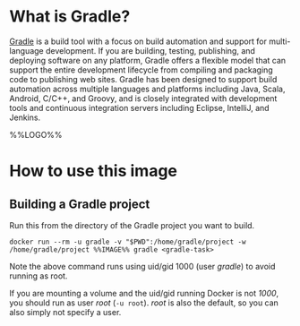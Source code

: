 # What is Gradle?

[Gradle](https://gradle.org/) is a build tool with a focus on build automation and support for multi-language development. If you are building, testing, publishing, and deploying software on any platform, Gradle offers a flexible model that can support the entire development lifecycle from compiling and packaging code to publishing web sites. Gradle has been designed to support build automation across multiple languages and platforms including Java, Scala, Android, C/C++, and Groovy, and is closely integrated with development tools and continuous integration servers including Eclipse, IntelliJ, and Jenkins.

%%LOGO%%

# How to use this image

## Building a Gradle project

Run this from the directory of the Gradle project you want to build.

`docker run --rm -u gradle -v "$PWD":/home/gradle/project -w /home/gradle/project %%IMAGE%% gradle <gradle-task>`

Note the above command runs using uid/gid 1000 (user _gradle_) to avoid running as root.

If you are mounting a volume and the uid/gid running Docker is not _1000_, you should run as user _root_ (`-u root`).
_root_ is also the default, so you can also simply not specify a user.
